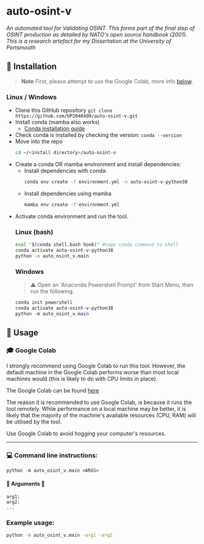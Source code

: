 # auto-osint-v #

*An automated tool for Validating OSINT. This forms part of the final step of OSINT production as 
detailed by NATO's open source handbook (2001). This is a research artefact for my Dissertation at 
the University of Portsmouth*

## :file_folder: Installation

> **Note**
> First, please attempt to use the Google Colab, more info [below](#mortar_board-google-colab).


### Linux / Windows

- Clone this GitHub repository ```git clone https://github.com/UP2040499/auto-osint-v.git```
- Install conda (mamba also works) 
  - [Conda installation guide](https://conda.io/projects/conda/en/latest/user-guide/install/index.html)
- Check conda is installed by checking the version: ```conda --version```
- Move into the repo
    ```bash
    cd ~/<install directory>/auto-osint-v 
    ```
- Create a conda OR mamba environment and install dependencies:
  - Install dependencies with conda:
    ```bash
    conda env create -f environment.yml -n auto-osint-v-python38
    ```
  - Install dependencies using mamba
    ```bash
    mamba env create -f environment.yml
    ```
- Activate conda environment and run the tool.
    ### Linux (bash)
    ```bash
    eval "$(conda shell.bash hook)" #copy conda command to shell
    conda activate auto-osint-v-python38
    python -m auto_osint_v.main
    ```
    ### Windows
    > :warning: Open an 'Anaconda Powershell Prompt' from Start Menu, then run the following.
    ```powershell
    conda init powershell
    conda activate auto-osint-v-python38
    python -m auto_osint_v.main
    ```

## :rocket: Usage

### :mortar_board: Google Colab
I strongly recommend using Google Colab to run this tool. However, the default machine in the Google
Colab performs worse than most local machines would (this is likely to do with CPU limits in place).

The Google Colab can be found [here](https://colab.research.google.com/drive/18_PY8sSLYn3ThPBJMMSAfrjj_CxXu1h1?usp=sharing)

The reason it is recommended to use Google Colab, is because it runs the tool remotely.
While performance on a local machine may be better, it is likely that the majority of the machine's
available resources (CPU, RAM) will be utilised by the tool. 

Use Google Colab to avoid hogging your computer's resources.

---
### :computer: Command line instructions:
```shell
python -m auto_osint_v.main <ARGS>
```

#### :construction: Arguments :construction:
```
arg1:
arg2:
...
```

### Example usage:
```bash
python -m auto_osint_v.main -arg1 -arg2
```


